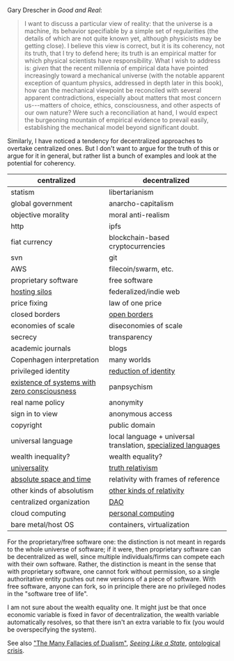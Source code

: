 Gary Drescher in *Good and Real*:

> I want to discuss a particular view of reality: that the universe is a
> machine, its behavior specifiable by a simple set of regularities (the
> details of which are not quite known yet, although physicists may be getting
> close). I believe this view is correct, but it is its coherency, not its
> truth, that I try to defend here; its truth is an empirical matter for which
> physical scientists have responsibility. What I wish to address is: *given*
> that the recent millennia of empirical data have pointed increasingly toward
> a mechanical universe (with the notable apparent exception of quantum
> physics, addressed in depth later in this book), how can the mechanical
> viewpoint be reconciled with several apparent contradictions, especially
> about matters that most concern us---matters of choice, ethics,
> consciousness, and other aspects of our own nature? Were such a
> reconciliation at hand, I would expect the burgeoning mountain of empirical
> evidence to prevail easily, establishing the mechanical model beyond
> significant doubt.

Similarly, I have noticed a tendency for decentralized approaches to overtake
centralized ones. But I don't want to argue for the truth of this or argue for
it in general, but rather list a bunch of examples and look at the potential
for coherency.

|centralized|decentralized|
|-----------|-------------|
|statism|libertarianism|
|global government|anarcho-capitalism|
|objective morality|moral anti-realism|
|http|ipfs|
|fiat currency|blockchain-based cryptocurrencies|
|svn|git|
|AWS|filecoin/swarm, etc.|
|proprietary software|free software|
|[hosting silos](https://indieweb.org/silo)|federalized/indie web|
|price fixing|law of one price|
|closed borders|[open borders](https://openborders.info/blog/open-borders-and-world-government/)|
|economies of scale|diseconomies of scale|
|secrecy|transparency|
|academic journals|blogs|
|Copenhagen interpretation|many worlds|
|privileged identity|[reduction of identity](https://meteuphoric.wordpress.com/2010/01/31/who-are-yo/)|
|[existence of systems with zero consciousness](http://files.openphilanthropy.org/files/Conversations/Brian_Tomasik_10-06-16_%28public%29.pdf)|panpsychism|
|real name policy|anonymity|
|sign in to view|anonymous access|
|copyright|public domain|
|universal language|local language + universal translation, [specialized languages](https://www.gwern.net/Notes#powerful-natural-languages)|
|wealth inequality?|wealth equality?|
|[universality](https://en.wikipedia.org/wiki/Universality_%28philosophy%29)|[truth relativism](https://en.wikipedia.org/wiki/Relativism)|
|[absolute space and time](https://en.wikipedia.org/wiki/Absolute_space_and_time)|relativity with frames of reference|
|other kinds of absolutism|[other kinds of relativity](https://en.wikipedia.org/wiki/Relativity#Social_sciences)|
|centralized organization|[DAO](https://en.wikipedia.org/wiki/Decentralized_autonomous_organization)|
|cloud computing|[personal computing](https://kmandla.wordpress.com/2009/07/07/the-cloud-is-a-lie/)|
|bare metal/host OS|containers, virtualization|

For the proprietary/free software one: the distinction is not meant in regards
to the whole universe of software; if it were, then proprietary software can be
decentralized as well, since multiple individuals/firms can compete each with
their own software. Rather, the distinction is meant in the sense that with
proprietary software, one cannot fork without permission, so a single
authoritative entity pushes out new versions of a piece of software. With free
software, anyone can fork, so in principle there are no privileged nodes in
the "software tree of life".

I am not sure about the wealth equality one. It might just be that once
economic variable is fixed in favor of decentralization, the wealth variable
automatically resolves, so that there isn't an extra variable to fix (you would
be overspecifying the system).

See also ["The Many Fallacies of Dualism"](http://reducing-suffering.org/the-many-fallacies-of-dualism/),
[*Seeing Like a State*](https://en.wikipedia.org/wiki/Seeing_Like_a_State),
[ontological crisis](https://wiki.lesswrong.com/wiki/Ontological_crisis).
